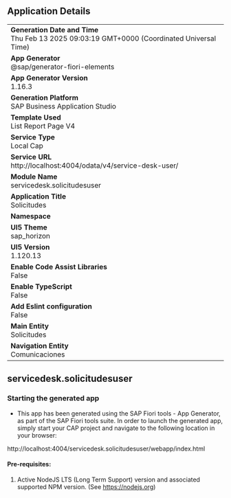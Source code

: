 ## Application Details
|               |
| ------------- |
|**Generation Date and Time**<br>Thu Feb 13 2025 09:03:19 GMT+0000 (Coordinated Universal Time)|
|**App Generator**<br>@sap/generator-fiori-elements|
|**App Generator Version**<br>1.16.3|
|**Generation Platform**<br>SAP Business Application Studio|
|**Template Used**<br>List Report Page V4|
|**Service Type**<br>Local Cap|
|**Service URL**<br>http://localhost:4004/odata/v4/service-desk-user/|
|**Module Name**<br>servicedesk.solicitudesuser|
|**Application Title**<br>Solicitudes|
|**Namespace**<br>|
|**UI5 Theme**<br>sap_horizon|
|**UI5 Version**<br>1.120.13|
|**Enable Code Assist Libraries**<br>False|
|**Enable TypeScript**<br>False|
|**Add Eslint configuration**<br>False|
|**Main Entity**<br>Solicitudes|
|**Navigation Entity**<br>Comunicaciones|

## servicedesk.solicitudesuser



### Starting the generated app

-   This app has been generated using the SAP Fiori tools - App Generator, as part of the SAP Fiori tools suite.  In order to launch the generated app, simply start your CAP project and navigate to the following location in your browser:

http://localhost:4004/servicedesk.solicitudesuser/webapp/index.html

#### Pre-requisites:

1. Active NodeJS LTS (Long Term Support) version and associated supported NPM version.  (See https://nodejs.org)



